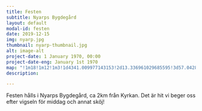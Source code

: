 ```yaml
---
title: Festen
subtitle: Nyarps Bygdegård
layout: default
modal-id: festen
date: 2019-12-15
img: nyarp.jpg
thumbnail: nyarp-thumbnail.jpg
alt: image-alt
project-date: 1 January 1970, 00:00
project-date-eng: January 1st 1970
map: "!1m18!1m12!1m3!1d4341.009977143153!2d13.336961029685595!3d57.04289641028353!2m3!1f0!2f0!3f0!3m2!1i1024!2i768!4f13.1!3m3!1m2!1s0x4650f8beb349e4d1%3A0xeae3ba7032418ea4!2sNyarps%20bygdeg%C3%A5rd!5e0!3m2!1sen!2sse!4v1576404409046!5m2!1sen!2sse"
description:

---
```


Festen hålls i Nyarps Bygdegård, ca 2km från Kyrkan. Det är hit vi beger oss efter vigseln för middag och annat skôj!
